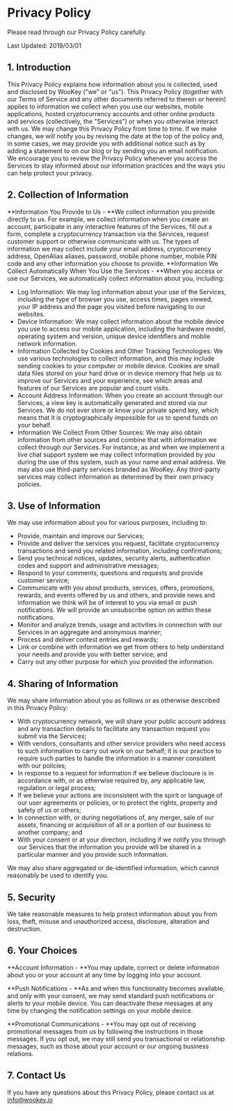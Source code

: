 # Privacy Policy

Please read through our Privacy Policy carefully.

Last Updated: 2019/03/01

## **1. Introduction**

This Privacy Policy explains how information about you is collected, used and disclosed by WooKey ("we" or "us"). This Privacy Policy (together with our Terms of Service and any other documents referred to therein or herein) applies to information we collect when you use our websites, mobile applications, hosted cryptocurrency accounts and other online products and services (collectively, the "Services") or when you otherwise interact with us.
We may change this Privacy Policy from time to time. If we make changes, we will notify you by revising the date at the top of the policy and, in some cases, we may provide you with additional notice such as by adding a statement to on our blog or by sending you an email notification. We encourage you to review the Privacy Policy whenever you access the Services to stay informed about our information practices and the ways you can help protect your privacy.

## **2. Collection of Information**

**Information You Provide to Us - **We collect information you provide directly to us. For example, we collect information when you create an account, participate in any interactive features of the Services, fill out a form, complete a cryptocurrency transaction via the Services, request customer support or otherwise communicate with us. The types of information we may collect include your email address, cryptocurrency address, OpenAlias aliases, password, mobile phone number, mobile PIN code and any other information you choose to provide.
**Information We Collect Automatically When You Use the Services - **When you access or use our Services, we automatically collect information about you, including:
* Log Information: We may log information about your use of the Services, including the type of browser you use, access times, pages viewed, your IP address and the page you visited before navigating to our websites.
* Device Information: We may collect information about the mobile device you use to access our mobile application, including the hardware model, operating system and version, unique device identifiers and mobile network information.
* Information Collected by Cookies and Other Tracking Technologies: We use various technologies to collect information, and this may include sending cookies to your computer or mobile device. Cookies are small data files stored on your hard drive or in device memory that help us to improve our Services and your experience, see which areas and features of our Services are popular and count visits.
* Account Address Information: When you create an account through our Services, a view key is automatically generated and stored via our Services. We do not ever store or know your private spend key, which means that it is cryptographically impossible for us to spend funds on your behalf.
* Information We Collect From Other Sources: We may also obtain information from other sources and combine that with information we collect through our Services. For instance, as and when we implement a live chat support system we may collect information provided by you during the use of this system, such as your name and email address. We may also use third-party services branded as WooKey. Any third-party services may collect information as determined by their own privacy policies.

## **3. Use of Information**

We may use information about you for various purposes, including to:
* Provide, maintain and improve our Services;
* Provide and deliver the services you request, facilitate cryptocurrency transactions and send you related information, including confirmations;
* Send you technical notices, updates, security alerts, authentication codes and support and administrative messages;
* Respond to your comments, questions and requests and provide customer service;
* Communicate with you about products, services, offers, promotions, rewards, and events offered by us and others, and provide news and information we think will be of interest to you via email or push notifications. We will provide an unsubscribe option on within these notifications.
* Monitor and analyze trends, usage and activities in connection with our Services in an aggregate and anonymous manner;
* Process and deliver contest entries and rewards;
* Link or combine with information we get from others to help understand your needs and provide you with better service; and
* Carry out any other purpose for which you provided the information.

## **4. Sharing of Information**

We may share information about you as follows or as otherwise described in this Privacy Policy:
* With cryptocurrency network, we will share your public account address and any transaction details to facilitate any transaction request you submit via the Services;
* With vendors, consultants and other service providers who need access to such information to carry out work on our behalf; it is our practice to require such parties to handle the information in a manner consistent with our policies;
* In response to a request for information if we believe disclosure is in accordance with, or as otherwise required by, any applicable law, regulation or legal process;
* If we believe your actions are inconsistent with the spirit or language of our user agreements or policies, or to protect the rights, property and safety of us or others;
* In connection with, or during negotiations of, any merger, sale of our assets, financing or acquisition of all or a portion of our business to another company; and
* With your consent or at your direction, including if we notify you through our Services that the information you provide will be shared in a particular manner and you provide such information.

We may also share aggregated or de-identified information, which cannot reasonably be used to identify you.

## **5. Security**

We take reasonable measures to help protect information about you from loss, theft, misuse and unauthorized access, disclosure, alteration and destruction.

## **6. Your Choices**

**Account Information - **You may update, correct or delete information about you or your account at any time by logging into your account.

**Push Notifications - **As and when this functionality becomes available, and only with your consent, we may send standard push notifications or alerts to your mobile device. You can deactivate these messages at any time by changing the notification settings on your mobile device.

**Promotional Communications - **You may opt out of receiving promotional messages from us by following the instructions in those messages. If you opt out, we may still send you transactional or relationship messages, such as those about your account or our ongoing business relations.

## **7. Contact Us**

If you have any questions about this Privacy Policy, please contact us at info@wookey.io
